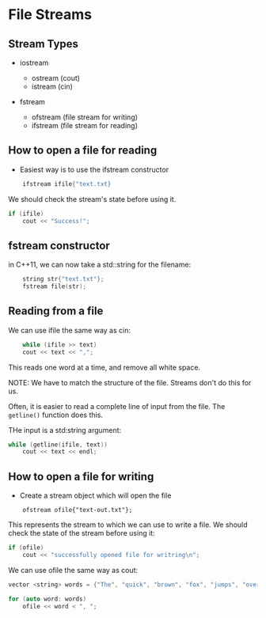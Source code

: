 # File Streams

## Stream Types

- iostream
    - ostream (cout)
    - istream (cin)

- fstream
    - ofstream (file stream for writing)
    - ifstream (file stream for reading)

## How to open a file for reading

- Easiest way is to use the ifstream constructor

```cpp
    ifstream ifile{"text.txt}
```

We should check the stream's state before using it.

```cpp
if (ifile)
    cout << "Success!";
```


## fstream constructor

in C++11, we can now take a std::string for the filename:

```cpp
    string str{"text.txt"};
    fstream file(str);
```

## Reading from a file

We can use ifile the same way as cin:

```cpp
    while (ifile >> text)
    cout << text << ",";
```

This reads one word at a time, and remove all white space.

NOTE: We have to match the structure of the file.  Streams don't do this for us.


Often, it is easier to read a complete line of input from the file.  The `getline()` function does this.

THe input is a std:string argument:

```cpp
while (getline(ifile, text))
    cout << text << endl;
```


## How to open a file for writing

- Create a stream object which will open the file

```
    ofstream ofile{"text-out.txt"};
```

This represents the stream to which we can use to write a file.
We should check the state of the stream before using it:

```cpp
if (ofile)
    cout << "successfully opened file for writring\n";
```

We can use ofile the same way as cout:

```cpp
vector <string> words = {"The", "quick", "brown", "fox", "jumps", "over", "the", "lazy", "dog"};

for (auto word: words)
    ofile << word < ", ";
```